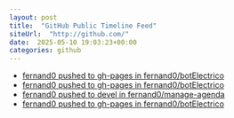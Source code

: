 ```yaml
---
layout: post
title:  "GitHub Public Timeline Feed"
siteUrl:  "http://github.com/"
date:  2025-05-10 19:03:23+00:00
categories: github
---
```

*  [fernand0 pushed to gh-pages in fernand0/botElectrico](https://github.com/fernand0/botElectrico/compare/6974068d66...c9b9245dd9)
*  [fernand0 pushed to gh-pages in fernand0/botElectrico](https://github.com/fernand0/botElectrico/compare/384e05846d...854b1486fb)
*  [fernand0 pushed to devel in fernand0/manage-agenda](https://github.com/fernand0/manage-agenda/compare/58078e9f81...16379184da)
*  [fernand0 pushed to gh-pages in fernand0/botElectrico](https://github.com/fernand0/botElectrico/compare/bb056338f7...8202f48ad8)
